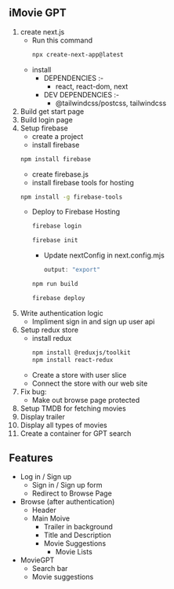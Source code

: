 ## iMovie GPT

1. create next.js
    - Run this command
        ```bash
        npx create-next-app@latest
        ```
    - install 
        - DEPENDENCIES :- 
            - react, react-dom, next
        - DEV DEPENDENCIES :- 
            - @tailwindcss/postcss, tailwindcss
2. Build get start page
3. Build login page
4. Setup firebase
    - create a project
    - install firebase
    ```bash
    npm install firebase
    ``` 
    - create firebase.js
    - install firebase tools for hosting
    ``` bash
    npm install -g firebase-tools
    ```
    - Deploy to Firebase Hosting
        ``` bash
        firebase login
        ```
        ``` bash
        firebase init
        ```
        - Update nextConfig in next.config.mjs
            ```javascript
            output: "export"
            ```
        ```bash
        npm run build
        ```
        ``` bash
        firebase deploy
        ```
5. Write authentication logic
    - Impliment sign in and sign up user api
6. Setup redux store
    - install redux
        ```bash
        npm install @reduxjs/toolkit
        npm install react-redux
        ```
    - Create a store with user slice
    - Connect the store with our web site
7. Fix bug: 
    - Make out browse page protected
8. Setup TMDB for fetching movies
9. Display trailer
10. Display all types of movies
11. Create a container for GPT search

## Features

- Log in / Sign up
    - Sign in / Sign up form
    - Redirect to Browse Page
- Browse (after authentication)
    - Header
    - Main Moive
        - Trailer in background
        - Title and Description
        - Movie Suggestions
            - Movie Lists
- MovieGPT
    - Search bar
    - Movie suggestions